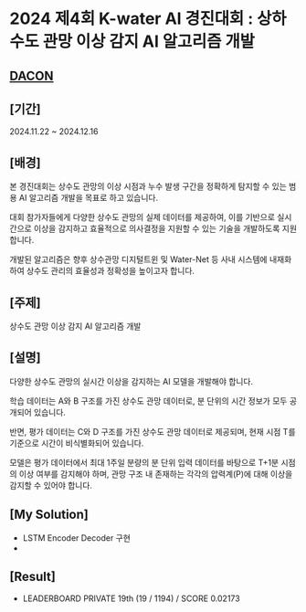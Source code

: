 # 2024 제4회 K-water AI 경진대회 : 상하수도 관망 이상 감지 AI 알고리즘 개발

## [DACON](https://dacon.io/competitions/official/236423/overview/description)

## [기간]
2024.11.22 ~ 2024.12.16

## [배경]
본 경진대회는 상수도 관망의 이상 시점과 누수 발생 구간을 정확하게 탐지할 수 있는 범용 AI 알고리즘 개발을 목표로 하고 있습니다. 

대회 참가자들에게 다양한 상수도 관망의 실제 데이터를 제공하여, 이를 기반으로 실시간으로 이상을 감지하고 효율적으로 의사결정을 지원할 수 있는 기술을 개발하도록 지원합니다. 

개발된 알고리즘은 향후 상수관망 디지털트윈 및 Water-Net 등 사내 시스템에 내재화하여 상수도 관리의 효율성과 정확성을 높이고자 합니다.

## [주제]
상수도 관망 이상 감지 AI 알고리즘 개발

## [설명]
다양한 상수도 관망의 실시간 이상을 감지하는 AI 모델을 개발해야 합니다. 

학습 데이터는 A와 B 구조를 가진 상수도 관망 데이터로, 분 단위의 시간 정보가 모두 공개되어 있습니다. 

반면, 평가 데이터는 C와 D 구조를 가진 상수도 관망 데이터로 제공되며, 현재 시점 T를 기준으로 시간이 비식별화되어 있습니다.

모델은 평가 데이터에서 최대 1주일 분량의 분 단위 입력 데이터를 바탕으로 T+1분 시점의 이상 여부를 감지해야 하며, 관망 구조 내 존재하는 각각의 압력계(P)에 대해 이상을 감지할 수 있어야 합니다.

## [My Solution]
- LSTM Encoder Decoder 구현
- 

## [Result]
- LEADERBOARD PRIVATE 19th (19 / 1194) / SCORE 0.02173